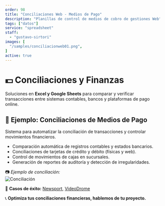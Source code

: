 ```yaml
---
order: 98
title: "Conciliaciones Web - Medios de Pago"
description: "Planillas de control de medios de cobro de gestiones Web"
tags: ["datos"]
service: "spreadsheet"
staff:
  - "gustavo-sirtori"
images: [
  "/samples/conciliacionweb01.png",
]
active: true
---
```


# 💵 **Conciliaciones y Finanzas**

Soluciones en **Excel y Google Sheets** para comparar y verificar transacciones entre sistemas contables, bancos y plataformas de pago online.

## 🏦 **Ejemplo: Conciliaciones de Medios de Pago**
Sistema para automatizar la conciliación de transacciones y controlar movimientos financieros.
- Comparación automática de registros contables y estados bancarios.  
- Conciliaciones de tarjetas de crédito y débito (físicas y web).  
- Control de movimientos de cajas en sucursales.  
- Generación de reportes de auditoría y detección de irregularidades.  

📷 *Ejemplo de conciliación:*  
![Conciliación](./samples/conciliacionweb01.png)  

🔗 **Casos de éxito:** [Newsport](https://www.newsport.com.ar/), [VideoDrome](https://casinosmacgroup.com/es/)

📞 **Optimiza tus conciliaciones financieras, hablemos de tu proyecto.**
